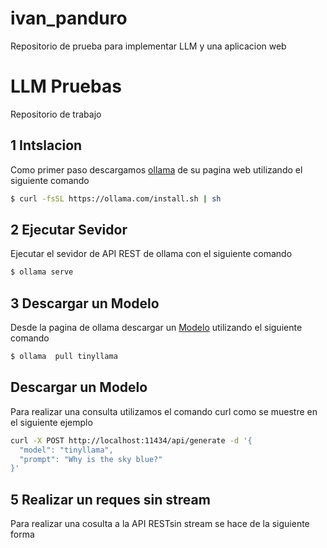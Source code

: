 # ivan_panduro
Repositorio de prueba para implementar LLM y una aplicacion web 
# LLM Pruebas 
Repositorio de trabajo 

## 1 Intslacion 
 Como primer paso descargamos [ollama](https://ollama.com/download/linux) de su pagina web 
 utilizando el siguiente comando 
 ````bash
 $ curl -fsSL https://ollama.com/install.sh | sh
````
## 2 Ejecutar Sevidor 
Ejecutar el sevidor de API  REST de ollama con el siguiente comando 

````bash
$ ollama serve
````
## 3 Descargar un Modelo 
Desde la pagina de ollama descargar un [Modelo](https://ollama.com/library)
utilizando el siguiente comando

````bash 
$ ollama  pull tinyllama
````
## Descargar un Modelo 
Para realizar una consulta utilizamos el comando curl como se muestre en el siguiente ejemplo

````bash
curl -X POST http://localhost:11434/api/generate -d '{
  "model": "tinyllama",
  "prompt": "Why is the sky blue?"
}' 
````
## 5 Realizar un reques sin stream 
Para realizar una cosulta a la API RESTsin stream se hace de la siguiente forma 
````bash
